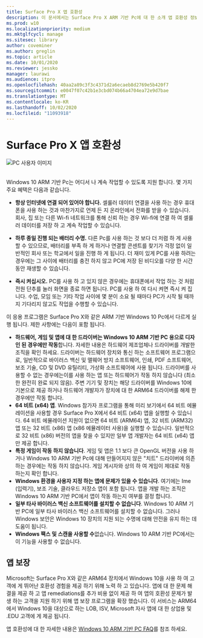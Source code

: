 ```yaml
---
title: Surface Pro X 앱 호환성
description: 이 문서에서는 Surface Pro X ARM 기반 Pc에 대 한 소개 앱 호환성 정보를 제공 합니다.
ms.prod: w10
ms.localizationpriority: medium
ms.mktglfcycl: manage
ms.sitesec: library
author: coveminer
ms.author: greglin
ms.topic: article
ms.date: 10/01/2020
ms.reviewer: jessko
manager: laurawi
ms.audience: itpro
ms.openlocfilehash: 40aa2a89c3f3c4371d2a6ecaeb8d2769e5b420f7
ms.sourcegitcommit: e0047f07c42b1e3cbd074b66a4704ea72e9d7bae
ms.translationtype: MT
ms.contentlocale: ko-KR
ms.lasthandoff: 10/02/2020
ms.locfileid: "11093918"
---
```

# Surface Pro X 앱 호환성



 ![PC 사용자 이미지](images/4527790_en_4.png)<br><br>



Windows 10 ARM 기반 Pc는 어디서 나 계속 작업할 수 있도록 지원 합니다. 몇 가지 주요 혜택은 다음과 같습니다.

- **항상 인터넷에 연결 되어 있어야 합니다.** 셀룰러 데이터 연결을 사용 하는 경우 휴대폰을 사용 하는 것과 마찬가지로 언제 든 지 온라인에서 전화를 받을 수 있습니다. 회사, 집 또는 다른 Wi-fi 네트워크를 통해 신뢰 하는 경우 Wi-fi에 연결 하 여 셀룰러 데이터를 저장 하 고 계속 작업할 수 있습니다.

- **하루 종일 진행 되는 배터리 수명.**  다른 Pc를 사용 하는 것 보다 더 저렴 하 게 사용할 수 있으므로, 배터리를 부족 하 게 하거나 연결할 콘센트를 찾기가 걱정 없이 일반적인 회사 또는 학교에서 일을 진행 하 게 됩니다. 더 재미 있게 PC를 사용 하려는 경우에는 그 사이에 배터리를 충전 하지 않고 PC에 저장 된 비디오를 다양 한 시간 동안 재생할 수 있습니다.

- **즉시 켜십시오.** PC를 사용 하 고 있지 않은 경우에는 휴대폰에서 작업 하는 것 처럼 전원 단추를 눌러 화면을 종료 하면 됩니다. PC를 사용 하 여 다시 켜면 즉시 켜 집니다. 수업, 모임 또는 기타 작업 사이에 몇 분이 소요 될 때마다 PC가 시작 될 때까지 기다리지 않고도 작업을 수행할 수 있습니다.

이 응용 프로그램은 Surface Pro X와 같은 ARM 기반 Windows 10 Pc에서 다르게 실행 됩니다. 제한 사항에는 다음이 포함 됩니다.

- **하드웨어, 게임 및 앱에 대 한 드라이버는 Windows 10 ARM 기반 PC 용으로 디자인 된 경우에만 작동**합니다. 자세한 내용은 하드웨어 제조업체나 드라이버를 개발한 조직을 확인 하세요. 드라이버는 하드웨어 장치와 통신 하는 소프트웨어 프로그램으로, 일반적으로 바이러스 백신 및 맬웨어 방지 소프트웨어, 인쇄, PDF 소프트웨어, 보조 기술, CD 및 DVD 유틸리티, 가상화 소프트웨어에 사용 됩니다. 드라이버를 사용할 수 없는 경우에는이를 사용 하는 앱 또는 하드웨어가 작동 하지 않습니다 (최소한 완전히 완료 되지 않음). 주변 기기 및 장치는 해당 드라이버를 Windows 10에 기본으로 제공 하거나 하드웨어 개발자가 장치에 대 한 ARM64 드라이버를 해제 한 경우에만 작동 합니다.
- **64 비트 (x64) 앱**. Windows 참가자 프로그램을 통해 미리 보기에서 64 비트 에뮬레이션을 사용할 경우 Surface Pro X에서 64 비트 (x64) 앱을 실행할 수 있습니다. 64 비트 에뮬레이션 지원이 없으면 64 비트 (ARM64) 앱, 32 비트 (ARM32) 앱 또는 32 비트 (x86) 앱 (x86 에뮬레이터 사용)을 실행할 수 있습니다. 일반적으로 32 비트 (x86) 버전의 앱을 찾을 수 있지만 일부 앱 개발자는 64 비트 (x64) 앱만 제공 합니다.
- **특정 게임이 작동 하지 않습니다**. 게임 및 앱은 1.1 보다 큰 OpenGL 버전을 사용 하거나 Windows 10 ARM 기반 Pc에 대해 만들어지지 않은 "치트" 드라이버에 의존 하는 경우에는 작동 하지 않습니다. 게임 게시자와 상의 하 여 게임이 제대로 작동 하는지 확인 합니다.
- **Windows 환경을 사용자 지정 하는 앱에 문제가 있을 수 있습니다**. 여기에는 Ime (입력기), 보조 기술, 클라우드 저장소 앱이 포함 됩니다. 앱을 개발 하는 조직은 Windows 10 ARM 기반 PC에서 앱이 작동 하는지 여부를 결정 합니다.
- **일부 타사 바이러스 백신 소프트웨어를 설치할 수 없습니다**. Windows 10 ARM 기반 PC에 일부 타사 바이러스 백신 소프트웨어를 설치할 수 없습니다. 그러나 Windows 보안은 Windows 10 장치의 지원 되는 수명에 대해 안전을 유지 하는 데 도움이 됩니다.
- **Windows 팩스 및 스캔을 사용할 수**없습니다. Windows 10 ARM 기반 PC에서는이 기능을 사용할 수 없습니다.

## 앱 보장

Microsoft는 Surface Pro X와 같은 ARM64 장치에서 Windows 10을 사용 하 여 고객에 게 뛰어난 호환성 경험을 제공 하기 위해 노력 하 고 있습니다. 앱에 대 한 문제 해결을 제공 하 고 앱 remediations를 추가 비용 없이 제공 하 여 앱의 호환성 문제가 발생 하는 고객을 지원 하기 위해 앱 보장 프로그램을 확장 했습니다. 이 서비스는 ARM64에서 Windows 10을 대상으로 하는 LOB, ISV, Microsoft 자사 앱에 대 한 상업용 및 .EDU 고객에 게 제공 됩니다. 

앱 호환성에 대 한 자세한 내용은 [Windows 10 ARM 기반 PC FAQ](https://support.microsoft.com/en-us/help/4521606)를 참조 하세요.
